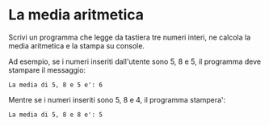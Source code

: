 # La media aritmetica

Scrivi un programma che legge da tastiera tre numeri interi, ne calcola la media aritmetica e la stampa su console.

Ad esempio, se i numeri inseriti dall'utente sono 5, 8 e 5, il programma deve stampare il messaggio:
```
La media di 5, 8 e 5 e': 6
```

Mentre se i numeri inseriti sono 5, 8 e 4, il programma stampera':
```
La media di 5, 8 e 8 e': 5
```
